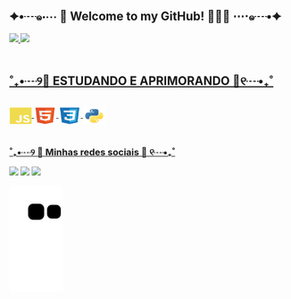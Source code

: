 ## ✦•┈๑⋅⋯ 🌟 Welcome to my GitHub! 🧙‍♀‍🌟 ⋯⋅๑┈•✦ 

 <div>
  <a href="https://github.com/amandasalles">
   <img height="180em" src="https://github-readme-stats.vercel.app/api?username=amandasalles&show_icons=true&theme=bear&include_all_commits=true&count_private=true"/>
   <img height="180em" src="https://github-readme-stats.vercel.app/api/top-langs/?username=amandasalles&layout=compact&langs_count=6&theme=bear"/>

</div>
<h2><br>˚₊•┈୨🌟 ESTUDANDO E APRIMORANDO 🌟୧┈•₊˚</br></h2>
<div style="display: inline_block"><br>
  <img align="center" alt="Js" height="30" width="40" src="https://raw.githubusercontent.com/devicons/devicon/master/icons/javascript/javascript-plain.svg">
  <img align="center" alt="HTML" height="30" width="40" src="https://raw.githubusercontent.com/devicons/devicon/master/icons/html5/html5-original.svg">
  <img align="center" alt="CSS" height="30" width="40" src="https://raw.githubusercontent.com/devicons/devicon/master/icons/css3/css3-original.svg">
  <img align="center" alt="Python" height="30" width="40" src="https://raw.githubusercontent.com/devicons/devicon/master/icons/python/python-original.svg">
 
</div>
 
 <br>
 
  ### ˚₊•┈୨ 🌟 Minhas redes sociais 🌟 ୧┈•₊˚
 
<div> 
  <a href="https://www.instagram.com/amandacsalles/" target="_blank"><img src="https://img.shields.io/badge/-Instagram-%23E4405F?style=for-the-badge&logo=instagram&logoColor=white" target="_blank"></a>
   <a href = "mailto:amandacristinasalless@gmail.com"><img src="https://img.shields.io/badge/-Gmail-%23333?style=for-the-badge&logo=gmail&logoColor=white" target="_blank"></a>
  <a href="https://www.linkedin.com/in/amandacsalles/" target="_blank"><img src="https://img.shields.io/badge/-LinkedIn-%230077B5?style=for-the-badge&logo=linkedin&logoColor=white" target="_blank"></a> 
 
  ![Snake animation](https://github.com/AmandaSalles/AmandaSalles/blob/output/github-contribution-grid-snake.svg)

</div>
